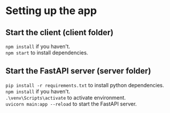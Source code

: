 # Setting up the app  

## Start the client (client folder)    

`npm install` if you haven't.   
`npm start` to install dependencies.  

## Start the FastAPI server (server folder)  
`pip install -r requirements.txt` to install python dependencies.  
`npm install` if you haven't.  
`.\venv\Scripts\activate` to activate environment.  
`uvicorn main:app --reload` to start the FastAPI server.  